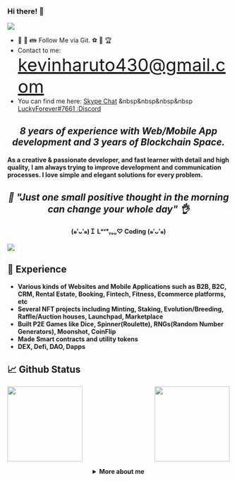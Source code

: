 ### Hi there! 👋

<!--
**best-lucky1030/best-lucky1030** is a ✨ _special_ ✨ repository because its `README.md` (this file) appears on your GitHub profile.

Here are some ideas to get you started:

- 🔭 I’m currently working on ...
- 🌱 I’m currently learning ...
- 👯 I’m looking to collaborate on ...
- 🤔 I’m looking for help with ...
- 💬 Ask me about ...
- 📫 How to reach me: ...
- 😄 Pronouns: ...
- ⚡ Fun fact: ...
-->

![](https://komarev.com/ghpvc/?username=best-lucky1030&color=yellow)
 
- 🤝 💖 👪 Follow Me via Git. ⚽ 🥰 🏆
- Contact to me: <span style="font-size:30pt">kevinharuto430@gmail.com</span>
- You can find me here: <span><a href="https://join.skype.com/invite/veNNMueJlE80">Skype Chat</a></span> <span>  &nbsp&nbsp&nbsp&nbsp       <a href="#">LuckyForever#7661 :Discord</a></span>
  
<h2 align="center">
  <i color="red">8 years of experience with <b>Web/Mobile App development and 3 years of Blockchain Space.</i>
<br />
</h2>
<h4>   
As a creative & passionate developer, and fast learner with detail and high quality, I am always trying to improve development and communication processes. I love simple and elegant solutions for every problem.
<br />
</h4>

<i><h2 align="center">🎃 "Just one small positive thought in the morning can change your whole day" 👌 </h2></i>
<h4 align="center">(๑′ᴗ‵๑)Ｉ Lᵒᵛᵉᵧₒᵤ♡ Coding (๑′ᴗ‵๑)</h4>

<!-- ## 👨‍💻 Currently working in [MetaKongz](https://www.metakongz.art) as Team Member and [Discord](https://discord.gg/metakongzgc) Server.

![](https://pbs.twimg.com/profile_banners/1480769564245999618/1645162290/1500x500) -->
  
<!-- ## 👨‍💻 Currently working in Kokeshi MV [Website](https://www.kokeshimv.com), [Twitter](https://twitter.com/KokeshiMv), and [Discord](https://discord.gg/kokeshimv) as Developer. -->

![](https://minionicious.files.wordpress.com/2016/08/dave2.png)
<!-- ![CWS](https://user-images.githubusercontent.com/89365150/202695915-8e27499d-c325-49e8-8d1e-9e8ccd88d673.png) -->
<!-- ![KokeshiMV](https://user-images.githubusercontent.com/89365150/231889036-afd7e3e8-ff3b-4d10-93af-1b346c43bc73.png) -->



## 🌱 Experience

- Various kinds of Websites and Mobile Applications such as B2B, B2C, CRM, Rental Estate, Booking, Fintech, Fitness, Ecommerce platforms, etc
- Several NFT projects including Minting, Staking, Evolution/Breeding, Raffle/Auction houses, Launchpad, Marketplace
- Built P2E Games like Dice, Spinner(Roulette), RNGs(Random Number Generators), Moonshot, CoinFlip
- Made Smart contracts and utility tokens
- DEX, Defi, DAO, Dapps
  
## 📈 Github Status
<p>
<img align="" height="170px" src="https://github-readme-stats.vercel.app/api/top-langs/?username=venture1981&exclude_repo=venture1981.github.io,free-for-dev&layout=compact&langs_count=8&theme=radical">
<img align="right" height="170px" src="https://github-readme-stats.vercel.app/api?username=venture1981&sshow_icons=true&theme=radical&count_private=true">
</p>

<details>
  <summary align="center">More about me</summary>
  
⚡ These are languages and frameworks I mostly use:
  
- Rust and Anchor framework
- Solidity programming (ERC-20, 721, 721A, 1155) to write various contracts
- Web3 integration
- React/Next.js or Vue/Nuxt.js or Angular
- Node or Python or Go or Ruby or Laravel
- MongoDB or MySQL or Postgre or Oracle

</details>
